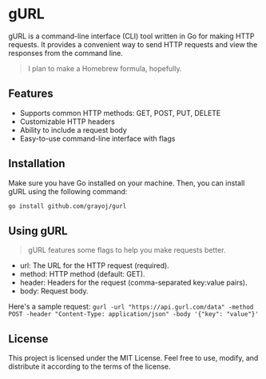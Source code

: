 # gURL

gURL is a command-line interface (CLI) tool written in Go for making HTTP requests. It provides a convenient way to send HTTP requests and view the responses from the command line.

> I plan to make a Homebrew formula, hopefully.

## Features

- Supports common HTTP methods: GET, POST, PUT, DELETE
- Customizable HTTP headers
- Ability to include a request body
- Easy-to-use command-line interface with flags

## Installation

Make sure you have Go installed on your machine. Then, you can install gURL using the following command:

```bash
go install github.com/grayoj/gurl
```

## Using gURL

> gURL features some flags to help you make requests better.

- url: The URL for the HTTP request (required).
- method: HTTP method (default: GET).
- header: Headers for the request (comma-separated key:value pairs).
- body: Request body.

Here's a sample request: `gurl -url "https://api.gurl.com/data" -method POST -header "Content-Type: application/json" -body '{"key": "value"}'`

## License

This project is licensed under the MIT License. Feel free to use, modify, and distribute it according to the terms of the license.

